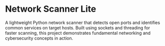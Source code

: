 # Network Scanner Lite
A lightweight Python network scanner that detects open ports and identifies common services on target hosts. Built using sockets and threading for faster scanning, this project demonstrates fundamental networking and cybersecurity concepts in action.
